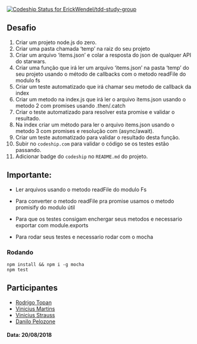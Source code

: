 [ ![Codeship Status for ErickWendel/tdd-study-group](https://app.codeship.com/projects/f134bba0-86d2-0136-d478-3e27c1ec70f0/status?branch=master)](https://app.codeship.com/projects/302557)

## Desafio

1. Criar um projeto node.js do zero.
2. Criar uma pasta chamada ‘temp’ na raiz do seu projeto
3. Criar um arquivo ‘items.json’ e colar a resposta do json de qualquer API do starwars.
4. Criar uma função que irá ler um arquivo ‘items.json’ na pasta ‘temp’ do seu projeto usando o método de callbacks com o metodo readFile do modulo fs
5. Criar um teste automatizado que irá chamar seu metodo de callback da index
6. Criar um metodo na index.js que irá ler o arquivo items.json usando o metodo 2 com promises usando .then/.catch
7. Criar o teste automatizado para resolver esta promise e validar o resultado.
8. Na index criar um método para ler o arquivo items.json usando o metodo 3 com promises e resolução com (async/await).
9. Criar um teste automatizado para validar o resultado desta função.
10. Subir no `codeship.com` para validar o código se os testes estão passando.
11. Adicionar badge do `codeship` no `README.md` do projeto.

## Importante:

- Ler arquivos usando o metodo readFile do modulo Fs

- Para converter o metodo readFile pra promise usamos o metodo promisify do modulo útil

- Para que os testes consigam enchergar seus metodos e necessario exportar com module.exports

- Para rodar seus testes e necessario rodar com o mocha

### Rodando

```
npm install && npm i -g mocha
npm test
```

## Participantes

- [Rodrigo Topan](https://github.com/rodrigotopan)
- [Vinicius Martins](https://github.com/viniciusmartinss)
- [Vinicius Strauss](https://github.com/vinistrauss)
- [Danilo Pelozone](https://github.com/daniloplima)

#### Data: 20/08/2018
